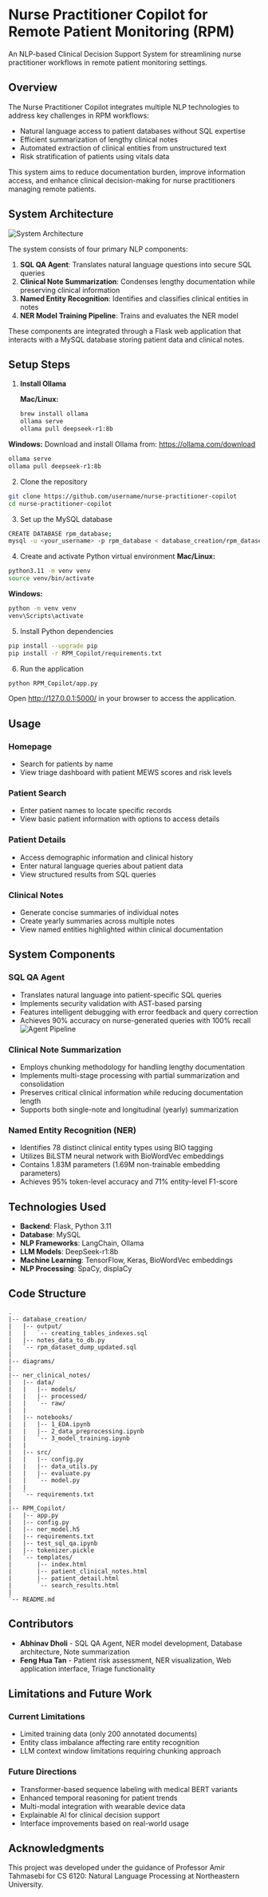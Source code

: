 # Nurse Practitioner Copilot for Remote Patient Monitoring (RPM)

An NLP-based Clinical Decision Support System for streamlining nurse practitioner workflows in remote patient monitoring settings.

## Overview

The Nurse Practitioner Copilot integrates multiple NLP technologies to address key challenges in RPM workflows:

- Natural language access to patient databases without SQL expertise
- Efficient summarization of lengthy clinical notes
- Automated extraction of clinical entities from unstructured text
- Risk stratification of patients using vitals data

This system aims to reduce documentation burden, improve information access, and enhance clinical decision-making for nurse practitioners managing remote patients.

## System Architecture

![System Architecture](diagrams/nurse_practioner_copilot_system_arc.png)

The system consists of four primary NLP components:

1. **SQL QA Agent**: Translates natural language questions into secure SQL queries
2. **Clinical Note Summarization**: Condenses lengthy documentation while preserving clinical information
3. **Named Entity Recognition**: Identifies and classifies clinical entities in notes
4. **NER Model Training Pipeline**: Trains and evaluates the NER model

These components are integrated through a Flask web application that interacts with a MySQL database storing patient data and clinical notes.
## Setup Steps

1. **Install Ollama**

   **Mac/Linux:**
   ```bash
   brew install ollama
   ollama serve
   ollama pull deepseek-r1:8b
  **Windows:**
  Download and install Ollama from: https://ollama.com/download
  ```bash
  ollama serve
  ollama pull deepseek-r1:8b
  ```

2. Clone the repository
  ```bash
  git clone https://github.com/username/nurse-practitioner-copilot
  cd nurse-practitioner-copilot
  ```

3. Set up the MySQL database
  ```bash
  CREATE DATABASE rpm_database;
  mysql -u <your_username> -p rpm_database < database_creation/rpm_dataset_dump_updated.sql
  ```

4. Create and activate Python virtual environment
  **Mac/Linux:**
  ```bash
  python3.11 -m venv venv
  source venv/bin/activate
  ```
  **Windows:**
  ```bash
  python -m venv venv
  venv\Scripts\activate
  ```

5. Install Python dependencies
  ```bash
  pip install --upgrade pip
  pip install -r RPM_Copilot/requirements.txt
  ```

6. Run the application
  ```bash
  python RPM_Copilot/app.py
  ```
Open http://127.0.0.1:5000/ in your browser to access the application.

## Usage

### Homepage
- Search for patients by name
- View triage dashboard with patient MEWS scores and risk levels

### Patient Search
- Enter patient names to locate specific records
- View basic patient information with options to access details

### Patient Details
- Access demographic information and clinical history
- Enter natural language queries about patient data
- View structured results from SQL queries

### Clinical Notes
- Generate concise summaries of individual notes
- Create yearly summaries across multiple notes
- View named entities highlighted within clinical documentation

## System Components

### SQL QA Agent
- Translates natural language into patient-specific SQL queries
- Implements security validation with AST-based parsing
- Features intelligent debugging with error feedback and query correction
- Achieves 90% accuracy on nurse-generated queries with 100% recall
![Agent Pipeline](diagrams/sql_qa_pipeline.png)

### Clinical Note Summarization
- Employs chunking methodology for handling lengthy documentation
- Implements multi-stage processing with partial summarization and consolidation
- Preserves critical clinical information while reducing documentation length
- Supports both single-note and longitudinal (yearly) summarization

### Named Entity Recognition (NER)
- Identifies 78 distinct clinical entity types using BIO tagging
- Utilizes BiLSTM neural network with BioWordVec embeddings
- Contains 1.83M parameters (1.69M non-trainable embedding parameters)
- Achieves 95% token-level accuracy and 71% entity-level F1-score

## Technologies Used

- **Backend**: Flask, Python 3.11
- **Database**: MySQL
- **NLP Frameworks**: LangChain, Ollama
- **LLM Models**: DeepSeek-r1:8b
- **Machine Learning**: TensorFlow, Keras, BioWordVec embeddings
- **NLP Processing**: SpaCy, displaCy

## Code Structure
```
.
|-- database_creation/
|   |-- output/
|   |   `-- creating_tables_indexes.sql
|   |-- notes_data_to_db.py 
|   `-- rpm_dataset_dump_updated.sql
|
|-- diagrams/
|
|-- ner_clinical_notes/  
|   |-- data/               
|   |   |-- models/
|   |   |-- processed/
|   |   `-- raw/
|   |
|   |-- notebooks/    
|   |   |-- 1_EDA.ipynb
|   |   |-- 2_data_preprocessing.ipynb
|   |   `-- 3_model_training.ipynb
|   |
|   |-- src/   
|   |   |-- config.py
|   |   |-- data_utils.py
|   |   |-- evaluate.py
|   |   `-- model.py
|   |
|   `-- requirements.txt    
|
|-- RPM_Copilot/    
|   |-- app.py   
|   |-- config.py
|   |-- ner_model.h5          
|   |-- requirements.txt            
|   |-- test_sql_qa.ipynb
|   |-- tokenizer.pickle
|   `-- templates/               
|       |-- index.html
|       |-- patient_clinical_notes.html
|       |-- patient_detail.html
|       `-- search_results.html
|
`-- README.md
```
## Contributors

- **Abhinav Dholi** - SQL QA Agent, NER model development, Database architecture, Note summarization
- **Feng Hua Tan** - Patient risk assessment, NER visualization, Web application interface, Triage functionality

## Limitations and Future Work

### Current Limitations
- Limited training data (only 200 annotated documents)
- Entity class imbalance affecting rare entity recognition
- LLM context window limitations requiring chunking approach

### Future Directions
- Transformer-based sequence labeling with medical BERT variants
- Enhanced temporal reasoning for patient trends
- Multi-modal integration with wearable device data
- Explainable AI for clinical decision support
- Interface improvements based on real-world usage


## Acknowledgments

This project was developed under the guidance of Professor Amir Tahmasebi for CS 6120: Natural Language Processing at Northeastern University.
